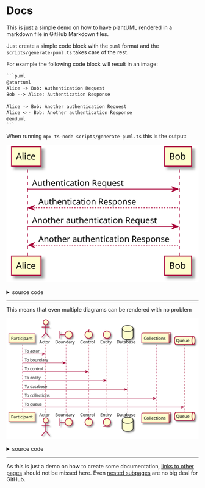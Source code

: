 # Docs

This is just a simple demo on how to have plantUML rendered in a markdown file in GitHub Markdown files.

Just create a simple code block with the `puml` format and the `scripts/generate-puml.ts` takes care of the rest.

For example the following code block will result in an image:

    ```puml
    @startuml
    Alice -> Bob: Authentication Request
    Bob --> Alice: Authentication Response

    Alice -> Bob: Another authentication Request
    Alice <-- Bob: Another authentication Response
    @enduml
    ```

When running `npx ts-node scripts/generate-puml.ts` this is the output:

<!-- puml:3d69686b72944c72dca07e8358d9d7544986d9aecc994f7e31707b6d8587324e -->
![UML](generated-assets/3d69686b72944c72dca07e8358d9d7544986d9aecc994f7e31707b6d8587324e.svg)
<details>
<summary>source code</summary>

```puml
@startuml
Alice -> Bob: Authentication Request
Bob --> Alice: Authentication Response

Alice -> Bob: Another authentication Request
Alice <-- Bob: Another authentication Response
@enduml
```
</details>

---

This means that even multiple diagrams can be rendered with no problem

<!-- puml:1eaa518b726cfca05f3c061a25caabb9c3c237a1ed32b3923d80d68b7b492407 -->
![UML](generated-assets/1eaa518b726cfca05f3c061a25caabb9c3c237a1ed32b3923d80d68b7b492407.svg)
<details>
<summary>source code</summary>

```puml
@startuml
participant Participant as Foo
actor       Actor       as Foo1
boundary    Boundary    as Foo2
control     Control     as Foo3
entity      Entity      as Foo4
database    Database    as Foo5
collections Collections as Foo6
queue       Queue       as Foo7
Foo -> Foo1 : To actor 
Foo -> Foo2 : To boundary
Foo -> Foo3 : To control
Foo -> Foo4 : To entity
Foo -> Foo5 : To database
Foo -> Foo6 : To collections
Foo -> Foo7: To queue
@enduml
```
</details>

---

As this is just a demo on how to create some documentation, [links to other pages](subpage.md) should not be missed here.
Even [nested subpages](nested/subpage.md) are no big deal for GitHub.
